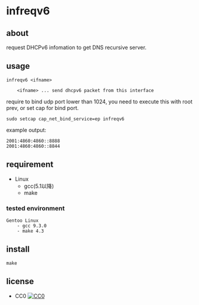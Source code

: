 # infreqv6

## about

request DHCPv6 infomation to get DNS recursive server.

## usage

```.text
infreqv6 <ifname>

    <ifname> ... send dhcpv6 packet from this interface
```

require to bind udp port lower than 1024, you need to execute this with root prev, or set cap for bind port.

```.text
sudo setcap cap_net_bind_service=ep infreqv6
```

example output:

```.text
2001:4860:4860::8888
2001:4860:4860::8844
```

## requirement

- Linux
	- gcc(5.1以降)
	- make


### tested environment

```.text
Gentoo Linux
    - gcc 9.3.0
    - make 4.3
```

## install

```.text
make
```

## license

- CC0 [![CC0](http://i.creativecommons.org/p/zero/1.0/88x31.png "CC0")](http://creativecommons.org/publicdomain/zero/1.0/deed.ja)
